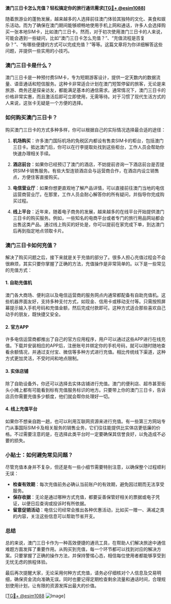 **澳门三日卡怎么充值？轻松搞定你的旅行通讯需求[[TG💪+ @esim1088](https://t.me/s/esim1088)]**

随着旅游业的蓬勃发展，越来越多的人选择前往澳门体验其独特的文化、美食和娱乐活动。而为了确保在澳门期间能够顺畅地使用手机上网和通话，许多人会选择购买一张本地SIM卡，比如澳门三日卡。然而，对于初次使用澳门三日卡的人来说，可能会遇到一些疑问，比如“澳门三日卡怎么充值？”、“充值流程是否复杂？”、“有哪些便捷的方式可以完成充值？”等等。这篇文章将为你详细解答这些问题，并提供一些实用的小技巧。

### 澳门三日卡是什么？

澳门三日卡是一种预付费SIM卡，专为短期游客设计，提供一定天数内的数据流量、语音通话和短信服务。这种卡非常适合计划在澳门短暂停留的旅客，无论是来旅游、商务还是探亲访友，都能满足基本的通信需求。通常情况下，澳门三日卡的价格非常实惠，而且激活后即可立即使用，无需等待。对于习惯了现代生活方式的人来说，这张卡无疑是一个方便的选择。

### 如何购买澳门三日卡？

购买澳门三日卡的方式多种多样，你可以根据自己的实际情况选择最合适的途径：

1. **机场购买**：许多澳门国际机场的免税区内都设有售卖SIM卡的柜台，包括澳门三日卡。抵达澳门后，你可以在行李提取处找到这些柜台，工作人员会帮助你快速办理相关手续。

2. **酒店前台**：如果你已经预订了澳门的酒店，不妨提前咨询一下酒店前台是否提供SIM卡销售服务。有些大型连锁酒店会与运营商合作，在酒店内设立销售点，方便住客直接购买。

3. **电信营业厅**：如果你想更直观地了解产品详情，可以直接前往澳门当地的电信运营商营业厅。在那里，工作人员会耐心解答你的所有疑问，并指导你完成购买过程。

4. **线上平台**：近年来，随着电子商务的发展，越来越多的在线平台开始提供澳门三日卡的购买服务。例如，一些知名的电商平台或者专门的旅行用品网站都会出售这类产品。通过线上购买的好处是，你可以提前在家完成下单，到达澳门后再到指定地点领取卡片。

### 澳门三日卡如何充值？

解决了购买问题之后，接下来就是关于充值的部分了。很多人担心充值过程会不会很麻烦，其实只要你掌握了正确的方法，充值操作是非常简单的。以下是一些常见的充值方式：

#### 1. 自助充值机

澳门各大商场、便利店以及电信运营商的服务网点内通常都配备有自助充值机。这些机器界面友好，支持多种支付方式，如现金、信用卡或移动支付等。只需按照屏幕提示输入手机号码和充值金额，然后完成付款即可。这种方式适合那些喜欢自己动手的朋友，既快捷又安全。

#### 2. 官方APP

许多电信运营商都推出了自己的官方应用程序，用户可以通过这些APP进行在线充值。下载并安装相应的APP后，注册账号并绑定你的手机号码，就可以随时随地查看余额情况，并通过支付宝、微信等多种方式进行充值。相比传统线下渠道，这种方式更加灵活，不受时间和地点限制。

#### 3. 实体店铺

除了自助设备外，你还可以选择去实体店铺进行充值。澳门的便利店、超市甚至街头小摊上都有可能看到标有充值服务标识的地方。只要带上你的澳门三日卡，告诉店员你需要充值多少额度，他们就会帮你处理好一切。

#### 4. 线上充值平台

如果你不想亲自跑一趟，也可以利用互联网资源来进行充值。有一些第三方网站专门从事国际SIM卡及相关服务的销售业务，它们往往能提供比实体店更低廉的价格。不过需要注意的是，在选择此类平台时一定要确保其信誉良好，以免造成不必要的损失。

### 小贴士：如何避免常见问题？

尽管充值本身并不复杂，但还是有一些小细节需要特别注意，以确保整个过程顺利无误：

- **检查有效期**：每次充值前务必确认当前账户的有效期，避免因过期而无法享受服务。
- **保存收据**：无论是通过哪种方式充值，都要妥善保管好相关的票据或电子凭证，以便日后查询或投诉时有所依据。
- **留意促销活动**：电信公司经常会推出各种优惠活动，比如买一赠一、满减之类的内容，关注这些信息可以帮助节省开支。

### 总结

总的来说，澳门三日卡作为一种高效便捷的通讯工具，在帮助人们解决旅途中通信难题方面发挥了重要作用。从购买到充值，每一个环节都可以找到对应的解决方案。只要掌握了正确的操作方法，并保持警惕心态，相信每位使用者都能够享受到无忧无虑的旅程体验。

最后再次提醒大家，无论采用何种方式充值，请务必仔细核对个人信息及交易明细，确保资金流向准确无误。同时也要记得定期检查剩余流量和通话时间，合理规划使用计划，让有限的资源发挥出最大的价值。

[[TG💪+ @esim1088](https://t.me/s/esim1088) ![Image](https://i.postimg.cc/4NQfJmqS/Snipaste-2025-05-13-00-14-12.png)]